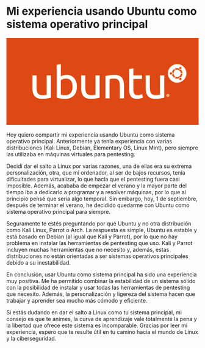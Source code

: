 # Mi experiencia usando Ubuntu como sistema operativo principal

![alt text](img/ubuntu.png)

Hoy quiero compartir mi experiencia usando Ubuntu como sistema operativo principal.
Anteriormente ya tenía experiencia con varias distribuciones (Kali Linux, Debian, Elementary OS, Linux Mint), pero siempre las utilizaba en máquinas virtuales para pentesting.

Decidí dar el salto a Linux por varias razones, una de ellas era su extrema personalización, otra, que mi ordenador, al ser de bajos recursos, tenía dificultades para virtualizar, lo que hacía que el pentesting fuera casi imposible. Además, acababa de empezar el verano y la mayor parte del tiempo iba a dedicarlo a programar y a resolver máquinas, por lo que al principio pensé que sería algo temporal. Sin embargo, hoy, 1 de septiembre, después de terminar el verano, he decidido quedarme con Ubuntu como sistema operativo principal para siempre.

Seguramente te estés preguntando por qué Ubuntu y no otra distribución como Kali Linux, Parrot o Arch.
La respuesta es simple, Ubuntu es estable y está basado en Debian (al igual que Kali y Parrot), por lo que no hay problema en instalar las herramientas de pentesting que uso. Kali y Parrot incluyen muchas herramientas que no necesito y, además, estas distribuciones no están orientadas a ser sistemas operativos principales debido a su inestabilidad.

En conclusión, usar Ubuntu como sistema principal ha sido una experiencia muy positiva. Me ha permitido combinar la estabilidad de un sistema sólido con la posibilidad de instalar y usar todas las herramientas de pentesting que necesito. Además, la personalización y ligereza del sistema hacen que trabajar y aprender sea mucho más cómodo y eficiente.

Si estás dudando en dar el salto a Linux como tu sistema principal, mi consejo es que te animes, la curva de aprendizaje vale totalmente la pena y la libertad que ofrece este sistema es incomparable. Gracias por leer mi experiencia, espero que te resulte útil en tu camino hacia el mundo de Linux y la ciberseguridad.
